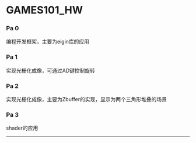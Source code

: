 # GAMES101_HW

### Pa 0

编程开发框架，主要为eigin库的应用



### Pa 1

实现光栅化成像，可通过AD键控制旋转



### Pa 2

实现光栅化成像，主要为Zbuffer的实现，显示为两个三角形堆叠的场景



### Pa 3

shader的应用

---



